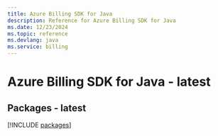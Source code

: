 ```yaml
---
title: Azure Billing SDK for Java
description: Reference for Azure Billing SDK for Java
ms.date: 12/23/2024
ms.topic: reference
ms.devlang: java
ms.service: billing
---
```

# Azure Billing SDK for Java - latest
## Packages - latest
[!INCLUDE [packages](billing-index.md)]
